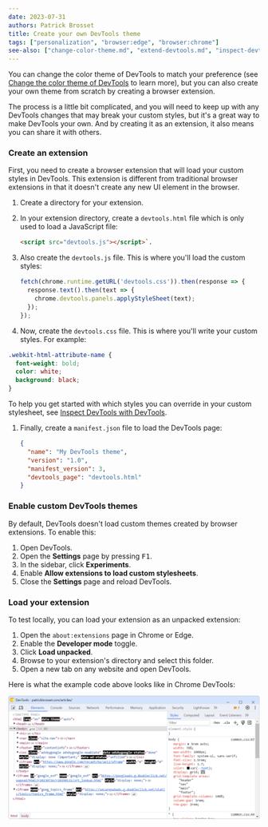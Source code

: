 ```yaml
---
date: 2023-07-31
authors: Patrick Brosset
title: Create your own DevTools theme
tags: ["personalization", "browser:edge", "browser:chrome"]
see-also: ["change-color-theme.md", "extend-devtools.md", "inspect-devtools-with-devtools.md"]
---
```

You can change the color theme of DevTools to match your preference (see [Change the color theme of DevTools](./change-color-theme.md) to learn more), but you can also create your own theme from scratch by creating a browser extension.

The process is a little bit complicated, and you will need to keep up with any DevTools changes that may break your custom styles, but it's a great way to make DevTools your own. And by creating it as an extension, it also means you can share it with others.

### Create an extension

First, you need to create a browser extension that will load your custom styles in DevTools. This extension is different from traditional browser extensions in that it doesn't create any new UI element in the browser.

1. Create a directory for your extension.

1. In your extension directory, create a `devtools.html` file which is only used to load a JavaScript file:

    ```html
    <script src="devtools.js"></script>`.
    ```

1. Also create the `devtools.js` file. This is where you'll load the custom styles:

    ```js
    fetch(chrome.runtime.getURL('devtools.css')).then(response => {
      response.text().then(text => {
        chrome.devtools.panels.applyStyleSheet(text);
      });
    });
    ```

1. Now, create the `devtools.css` file. This is where you'll write your custom styles. For example:

  ```css
  .webkit-html-attribute-name {
    font-weight: bold;
    color: white;
    background: black;
  }
  ```

  To help you get started with which styles you can override in your custom stylesheet, see [Inspect DevTools with DevTools](./inspect-devtools-with-devtools.md).

1. Finally, create a `manifest.json` file to load the DevTools page:

    ```json
    {
      "name": "My DevTools theme",
      "version": "1.0",
      "manifest_version": 3,
      "devtools_page": "devtools.html"
    }
    ```

### Enable custom DevTools themes

By default, DevTools doesn't load custom themes created by browser extensions. To enable this:

1. Open DevTools.
1. Open the **Settings** page by pressing <kbd>F1</kbd>.
1. In the sidebar, click **Experiments**.
1. Enable **Allow extensions to load custom stylesheets**.
1. Close the **Settings** page and reload DevTools.

### Load your extension

To test locally, you can load your extension as an unpacked extension:

1. Open the `about:extensions` page in Chrome or Edge.
1. Enable the **Developer mode** toggle.
1. Click **Load unpacked**.
1. Browse to your extension's directory and select this folder.
1. Open a new tab on any website and open DevTools.

Here is what the example code above looks like in Chrome DevTools:

![Chrome DevTools showing a custom theme where attribute names in the Elements tool are bolded](../../assets/img/create-your-own-devtools-theme.png)
